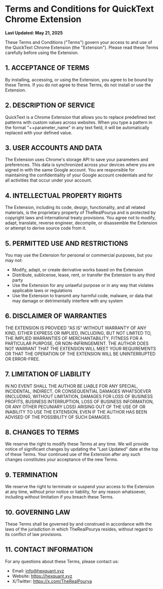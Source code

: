 # Terms and Conditions for QuickText Chrome Extension

**Last Updated: May 21, 2025**

These Terms and Conditions ("Terms") govern your access to and use of the QuickText Chrome Extension (the "Extension"). Please read these Terms carefully before using the Extension.

## 1. ACCEPTANCE OF TERMS

By installing, accessing, or using the Extension, you agree to be bound by these Terms. If you do not agree to these Terms, do not install or use the Extension.

## 2. DESCRIPTION OF SERVICE

QuickText is a Chrome Extension that allows you to replace predefined text patterns with custom values across websites. When you type a pattern in the format "++parameter_name" in any text field, it will be automatically replaced with your defined value.

## 3. USER ACCOUNTS AND DATA

The Extension uses Chrome's storage API to save your parameters and preferences. This data is synchronized across your devices where you are signed in with the same Google account. You are responsible for maintaining the confidentiality of your Google account credentials and for all activities that occur under your account.

## 4. INTELLECTUAL PROPERTY RIGHTS

The Extension, including its code, design, functionality, and all related materials, is the proprietary property of TheRealPourya and is protected by copyright laws and international treaty provisions. You agree not to modify, adapt, translate, reverse engineer, decompile, or disassemble the Extension or attempt to derive source code from it.

## 5. PERMITTED USE AND RESTRICTIONS

You may use the Extension for personal or commercial purposes, but you may not:
- Modify, adapt, or create derivative works based on the Extension
- Distribute, sublicense, lease, rent, or transfer the Extension to any third party
- Use the Extension for any unlawful purpose or in any way that violates applicable laws or regulations
- Use the Extension to transmit any harmful code, malware, or data that may damage or detrimentally interfere with any system

## 6. DISCLAIMER OF WARRANTIES

THE EXTENSION IS PROVIDED "AS IS" WITHOUT WARRANTY OF ANY KIND, EITHER EXPRESS OR IMPLIED, INCLUDING, BUT NOT LIMITED TO, THE IMPLIED WARRANTIES OF MERCHANTABILITY, FITNESS FOR A PARTICULAR PURPOSE, OR NON-INFRINGEMENT. THE AUTHOR DOES NOT WARRANT THAT THE EXTENSION WILL MEET YOUR REQUIREMENTS OR THAT THE OPERATION OF THE EXTENSION WILL BE UNINTERRUPTED OR ERROR-FREE.

## 7. LIMITATION OF LIABILITY

IN NO EVENT SHALL THE AUTHOR BE LIABLE FOR ANY SPECIAL, INCIDENTAL, INDIRECT, OR CONSEQUENTIAL DAMAGES WHATSOEVER (INCLUDING, WITHOUT LIMITATION, DAMAGES FOR LOSS OF BUSINESS PROFITS, BUSINESS INTERRUPTION, LOSS OF BUSINESS INFORMATION, OR ANY OTHER PECUNIARY LOSS) ARISING OUT OF THE USE OF OR INABILITY TO USE THE EXTENSION, EVEN IF THE AUTHOR HAS BEEN ADVISED OF THE POSSIBILITY OF SUCH DAMAGES.

## 8. CHANGES TO TERMS

We reserve the right to modify these Terms at any time. We will provide notice of significant changes by updating the "Last Updated" date at the top of these Terms. Your continued use of the Extension after any such changes constitutes your acceptance of the new Terms.

## 9. TERMINATION

We reserve the right to terminate or suspend your access to the Extension at any time, without prior notice or liability, for any reason whatsoever, including without limitation if you breach these Terms.

## 10. GOVERNING LAW

These Terms shall be governed by and construed in accordance with the laws of the jurisdiction in which TheRealPourya resides, without regard to its conflict of law provisions.

## 11. CONTACT INFORMATION

For any questions about these Terms, please contact us:
- Email: info@hexquant.xyz
- Website: https://hexquant.xyz
- X/Twitter: https://x.com/TheRealPourya
